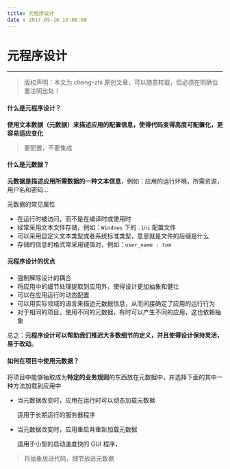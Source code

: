 ```yaml
---
title: 元程序设计
date : 2017-05-16 10:00:00
---
```


# 元程序设计
***
> 版权声明：本文为 cheng-zhi 原创文章，可以随意转载，但必须在明确位置注明出处！ 

#### 什么是元程序设计？

**使用文本数据（元数据）来描述应用的配置信息，使得代码变得高度可配置化，更容易适应变化**


> 要配置，不要集成


#### 什么是元数据？

**元数据是描述应用所需数据的一种文本信息**，例如：应用的运行环境，所需资源，用户名和密码...

元数据的常见属性
- 在运行时被访问，而不是在编译时或使用时
- 经常采用文本文件存储，例如：`Windows` 下的 `.ini` 配置文件
- 可以采用自定义文本类型或者系统标准类型，意思就是文件的后缀是什么
- 存储的信息的格式常采用键值对，例如：`user_name : tom`


#### 元程序设计的优点

- 强制解除设计的耦合
- 将应用中的细节处理提取到应用外，使得设计更加抽象和健壮
- 可以在应用运行时动态配置
- 可以用实际领域的语言来描述元数据信息，从而间接确定了应用的运行行为
- 对于相同的项目，使用不同的元数据，有时可以产生不同的应用，这也依赖抽象

总之：**元程序设计可以帮助我们推迟大多数细节的定义，并且使得设计保持灵活，易于改动**。


#### 如何在项目中使用元数据？

将项目中能够抽取成为**特定的业务规则**的东西放在元数据中，并选择下面的其中一种方法加载到应用中

- 当元数据改变时，应用在运行时可以动态加载元数据
	
	适用于长期运行的服务器程序

- 当元数据改变时，应用重启并重新加载元数据

	适用于小型的启动速度快的 GUI 程序，


> 将抽象放进代码，细节放进元数据
